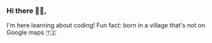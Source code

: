 ### Hi there 👋🏼,
I'm here learning about coding!
Fun fact: born in a village that's not on Google maps 🇹🇿
